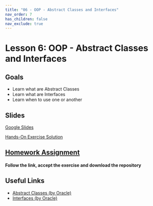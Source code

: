 ```yaml
---
title: "06 - OOP - Abstract Classes and Interfaces"
nav_order: 7
has_children: false
nav_exclude: true
---
```


# Lesson 6: OOP - Abstract Classes and Interfaces

## Goals

- Learn what are Abstract Classes
- Learn what are Interfaces
- Learn when to use one or another

## Slides

[Google Slides](https://docs.google.com/presentation/d/1wWBYhCs0qNxYKMee1euA0QDcMeYpfjrfXnPZ4nJdwac/embed)

[Hands-On Exercise Solution](https://github.com/RediJavaClassroomF21/09-hands-on-exercise-solution)

## [Homework Assignment](https://classroom.github.com/a/PsVIQZSy)

#### Follow the link, accept the exercise and download the repository

## Useful Links

- [Abstract Classes (by Oracle)](https://docs.oracle.com/javase/tutorial/java/IandI/abstract.html )
- [Interfaces (by Oracle)](https://docs.oracle.com/javase/tutorial/java/IandI/createinterface.html)


